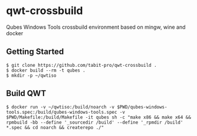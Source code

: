 # qwt-crossbuild
Qubes Windows Tools crossbuild environment based on mingw, wine and docker

## Getting Started

```shell_session
$ git clone https://github.com/tabit-pro/qwt-crossbuild .
$ docker build --rm -t qubes .
$ mkdir -p ~/qwtiso
```

## Build QWT

```shell_session
$ docker run -v ~/qwtiso:/build/noarch -v $PWD/qubes-windows-tools.spec:/build/qubes-windows-tools.spec -v $PWD/Makefile:/build/Makefile -it qubes sh -c "make x86 && make x64 && rpmbuild -bb --define '_sourcedir /build' --define '_rpmdir /build' *.spec && cd noarch && createrepo ./"
```
